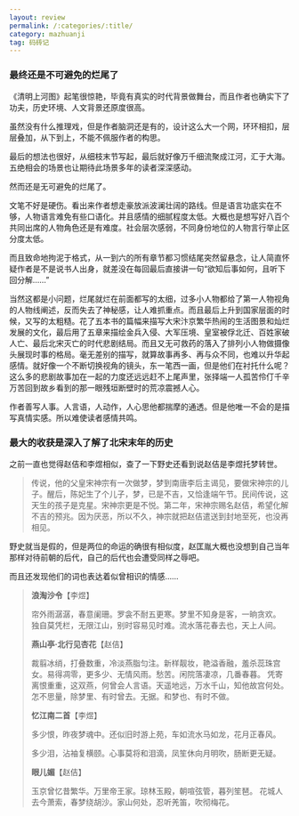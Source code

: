 ```yaml
---
layout: review
permalink: /:categories/:title/
category: mazhuanji
tag: 码砖记
---
```


### 最终还是不可避免的烂尾了

《清明上河图》起笔很惊艳，毕竟有真实的时代背景做舞台，而且作者也确实下了功夫，历史环境、人文背景还原度很高。

虽然没有什么推理戏，但是作者脑洞还是有的，设计这么大一个网，环环相扣，层层叠加，从下到上，不能不佩服作者的构思。

最后的想法也很好，从细枝末节写起，最后就好像万千细流聚成江河，汇于大海。五绝相会的场景也让期待此场景多年的读者深深感动。

然而还是无可避免的烂尾了。

文笔不好是硬伤。看出来作者想走豪放派波澜壮阔的路线。但是语言功底实在不够，人物语言难免有些口语化。并且感情的细腻程度太低。大概也是想写好八百个共同出席的人物角色还是有难度。社会层次感弱，不同身份地位的人物言行举止区分度太低。

而且致命地拘泥于格式，从一到六的所有章节都习惯结尾突然留悬念，让人简直怀疑作者是不是说书人出身，就差没在每回最后直接讲一句“欲知后事如何，且听下回分解……”

当然这都是小问题，烂尾就烂在前面都写的太细，过多小人物都给了第一人物视角的人物线阐述，反而失去了神秘感，让人难抓重点。而且最后上升到国家层面的时候，又写的太粗糙。花了五本书的篇幅来描写大宋汴京繁华热闹的生活图景和灿烂发展的文化，最后用了五章来描绘金兵入侵、大军压境、皇室被俘北迁、百姓家破人亡、最后北宋灭亡的时代悲剧结局。而且又无可救药的落入了排列小人物做摄像头展现时事的格局。毫无差别的描写，就算故事再多、再与众不同，也难以升华起感情。就好像一个不断切换视角的镜头，东一笔西一画，但是他们在衬托什么呢？这么多的悲剧故事加在一起的力度还远远赶不上尾声里，张择端一人孤苦伶仃千辛万苦回到故乡看到的那一眼残垣断壁时的荒凉震撼人心。

作者善写人事。人言语，人动作，人心思他都揣摩的通透。但是他唯一不会的是描写真情实感。所以难使读者感情共鸣。

### 最大的收获是深入了解了北宋末年的历史

之前一直也觉得赵佶和李煜相似，查了一下野史还看到说赵佶是李煜托梦转世。

> 传说，他的父皇宋神宗有一次做梦，梦到南唐李后主谒见，要做宋神宗的儿子。醒后，陈妃生了个儿子，梦，已是不吉，又恰逢端午节。民间传说，这天生的孩子是克星。宋神宗更是不悦。第二年，宋神宗赐名赵佶，希望化解不吉的预兆。因为厌恶，所以不久，神宗就把赵佶遣送到封地至死，也没再相见。

野史就当是假的，但是两位的命运的确很有相似度，赵匡胤大概也没想到自己当年那样对待前朝的后代，自己的后代也会遭受同样之辱吧。

而且还发现他们的词也表达着似曾相识的情感……

> **浪淘沙令**【李煜】
>
> 帘外雨潺潺，春意阑珊。罗衾不耐五更寒。梦里不知身是客，一晌贪欢。
> 独自莫凭栏，无限江山，别时容易见时难。流水落花春去也，天上人间。
>
> 
>
> **燕山亭·北行见杏花**【赵佶】
>
> 裁翦冰绡，打叠数重，冷淡燕脂匀注。新样靓妆，艳溢香融，羞杀蕊珠宫女。易得凋零，更多少、无情风雨。愁苦。闲院落凄凉，几番春暮。
> 凭寄离恨重重，这双燕，何曾会人言语。天遥地远，万水千山，知他故宫何处。怎不思量，除梦里、有时曾去。无据。和梦也、有时不做。
>
> 
>
> **忆江南二首**【李煜】
>
> 多少恨，昨夜梦魂中。还似旧时游上苑，车如流水马如龙，花月正春风。
>
> 多少泪，沾袖复横颐。心事莫将和泪滴，凤笙休向月明吹，肠断更无疑。
>
> 
>
> **眼儿媚**【赵佶】
>
> 玉京曾忆昔繁华。万里帝王家。琼林玉殿，朝喧弦管，暮列笙琶。
> 花城人去今萧索，春梦绕胡沙。家山何处，忍听羌笛，吹彻梅花。







